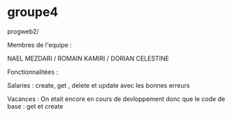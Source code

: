 # groupe4
progweb2/

Membres de l'equipe : 

NAEL MEZDARI / ROMAIN KAMIRI / DORIAN CELESTINE

Fonctionnalitées : 

Salaries : create, get , delete et update avec les bonnes erreurs

Vacances : On etait encore en cours de devloppement donc que le code de base : get et create 


